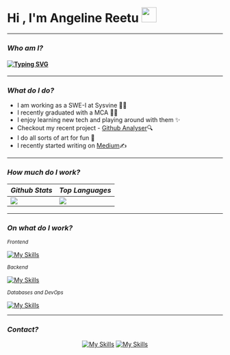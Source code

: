 <h1>Hi , I'm Angeline Reetu <img src="https://media.giphy.com/media/hvRJCLFzcasrR4ia7z/giphy.gif" width="35"></h1>
<hr/>
<h3><b><i>Who am I?</b></i></h3>
<h4>
<a href="https://git.io/typing-svg"><img src="https://readme-typing-svg.herokuapp.com?font=Fira+Code&pause=1000&width=435&lines=Early+SWE+w+big+dreams" alt="Typing SVG" /></a>
</h4>
<hr/>
<h3><b><i>What do I do?</b></i></h3>
<ul>
<li>I am working as a SWE-I at Sysvine 👩‍💻</li>
<li>I recently graduated with a MCA 👩‍🎓</li>
<li>I enjoy learning new tech and playing around with them ✨</li>
<li>Checkout my recent project - <a href="https://github.com/AngelineReetuA/github-analyser">Github Analyser</a>🔍</li>
<li>I do all sorts of art for fun 🎨</li>
<li>I recently started writing on <a href="https://medium.com/@angelinereetu">Medium</a>✍️</li>
</ul>
<hr/>
<h3><b><i>How much do I work?</b></i></h3>

|_**Github Stats**_|_**Top Languages**_|
|-----------|-------------|
|<img src="https://github-readme-stats.vercel.app/api?username=angelinereetua&show_icons=true&theme=aura"/>|<img src="https://github-readme-stats.vercel.app/api/top-langs/?username=angelinereetua&theme=aura&hide=CSS,HTML"/>|
<hr/>
<h3><b><i>On what do I work?</b></i></h3>
<i><small>Frontend</small></i>

[![My Skills](https://skillicons.dev/icons?i=html,react,vue,css,vuetify,bootstrap,materialui)](https://skillicons.dev)

<i><small>Backend</small></i>

[![My Skills](https://skillicons.dev/icons?i=nodejs,express)](https://skillicons.dev)

<i><small>Databases and DevOps</small></i>

[![My Skills](https://skillicons.dev/icons?i=mysql,mongodb,git)](https://skillicons.dev)

<hr/>
<h3><b><i>Contact?</b></i></h3>
<center>

[![My Skills](https://skillicons.dev/icons?i=gmail)](mailto:angelinereetu@gmail.com)
[![My Skills](https://skillicons.dev/icons?i=linkedin)](www.linkedin.com/in/angeline-reetu-a-175b5221b)

</center>
